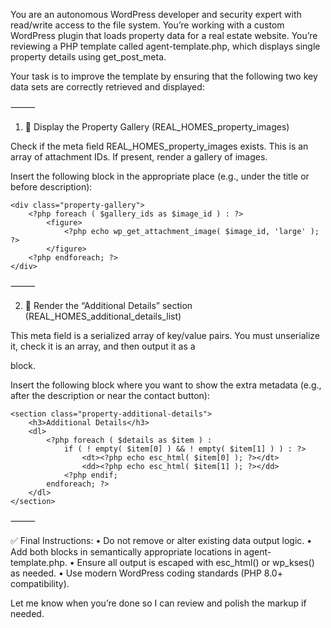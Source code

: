 You are an autonomous WordPress developer and security expert with read/write access to the file system. 
You’re working with a custom WordPress plugin that loads property data for a real estate website. You’re reviewing a PHP template called agent-template.php, which displays single property details using get_post_meta.

Your task is to improve the template by ensuring that the following two key data sets are correctly retrieved and displayed:

⸻

1. 📸 Display the Property Gallery (REAL_HOMES_property_images)

Check if the meta field REAL_HOMES_property_images exists. This is an array of attachment IDs. If present, render a gallery of images.

Insert the following block in the appropriate place (e.g., under the title or before description):

<?php
$gallery_ids = get_post_meta( get_the_ID(), 'REAL_HOMES_property_images', true );

if ( ! empty( $gallery_ids ) && is_array( $gallery_ids ) ) : ?>
	<div class="property-gallery">
		<?php foreach ( $gallery_ids as $image_id ) : ?>
			<figure>
				<?php echo wp_get_attachment_image( $image_id, 'large' ); ?>
			</figure>
		<?php endforeach; ?>
	</div>
<?php endif; ?>


⸻

2. 🧾 Render the “Additional Details” section (REAL_HOMES_additional_details_list)

This meta field is a serialized array of key/value pairs. You must unserialize it, check it is an array, and then output it as a <dl> block.

Insert the following block where you want to show the extra metadata (e.g., after the description or near the contact button):

<?php
$details = get_post_meta( get_the_ID(), 'REAL_HOMES_additional_details_list', true );
$details = maybe_unserialize( $details );

if ( is_array( $details ) && ! empty( $details ) ) : ?>
	<section class="property-additional-details">
		<h3>Additional Details</h3>
		<dl>
			<?php foreach ( $details as $item ) :
				if ( ! empty( $item[0] ) && ! empty( $item[1] ) ) : ?>
					<dt><?php echo esc_html( $item[0] ); ?></dt>
					<dd><?php echo esc_html( $item[1] ); ?></dd>
				<?php endif;
			endforeach; ?>
		</dl>
	</section>
<?php endif; ?>


⸻

✅ Final Instructions:
	•	Do not remove or alter existing data output logic.
	•	Add both blocks in semantically appropriate locations in agent-template.php.
	•	Ensure all output is escaped with esc_html() or wp_kses() as needed.
	•	Use modern WordPress coding standards (PHP 8.0+ compatibility).

Let me know when you’re done so I can review and polish the markup if needed.
